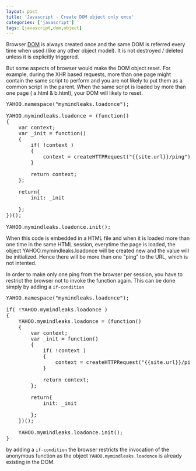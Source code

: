 ```yaml
---
layout: post
title: 'Javascript - Create DOM object only once'
categories: ['javascript']
tags: [javascript,dom,object]
---
```

Browser [DOM](http://en.wikipedia.org/wiki/Document_Object_Model "Document Object Model")  is always created once and the same DOM is referred every time when used (like any other object model). It is not destroyed / deleted unless it is explicitly triggered.

But some aspects of browser would make the DOM object reset. For example, during the XHR based requests, more than one page might contain the same script to perform and you are not likely to put them as a common script in the parent. When the same script is loaded by more than one page ( a.html &amp; b.html), your DOM will likely to reset.

<pre class="brush:js">
YAHOO.namespace("mymindleaks.loadonce");

YAHOO.mymindleaks.loadonce = (function()
{
	var context;
	var _init = function()
	{
		if( !context )
		{
			context = createHTTPRequest("{{site.url}}/ping");
		}

		return context;
	};

	return{
		init: _init

	};
})();

YAHOO.mymindleaks.loadonce.init();
</pre>
When this code is embedded in a HTML file and when it is loaded more than one time in the same HTML session, everytime the page is loaded, the object YAHOO.mymindleaks.loadonce will be created new and the value will be initialized. Hence there will be more than one "ping" to the URL, which is not intented.

In order to make only one ping from the browser per session, you have to restrict the browser not to invoke the function again. This can be done simply by adding a <code>if-condition</code>

<pre class="brush:js">
YAHOO.namespace("mymindleaks.loadonce");

if( !YAHOO.mymindleaks.loadonce )
{
	YAHOO.mymindleaks.loadonce = (function()
	{
		var context;
		var _init = function()
		{
			if( !context )
			{
				context = createHTTPRequest("{{site.url}}/ping");
			}

			return context;
		};

		return{
			init: _init

		};
	})();

	YAHOO.mymindleaks.loadonce.init();
}
</pre>

by adding a <code>if-condition</code> the browser restricts the invocation of the anonymous function as the object <code>YAHOO.mymindleaks.loadonce</code> is already existing in the DOM.
